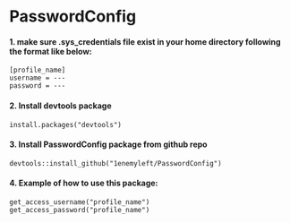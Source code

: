 # PasswordConfig
#### 1. make sure .sys_credentials file exist in your home directory following the format like below: 

    [profile_name]
    username = ---
    password = ---  
    
#### 2. Install devtools package
    install.packages("devtools")
    
#### 3. Install PasswordConfig package from github repo
    devtools::install_github("1enemyleft/PasswordConfig")

#### 4. Example of how to use this package: 
    get_access_username("profile_name")
    get_access_password("profile_name")
